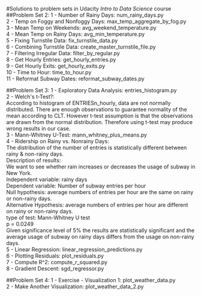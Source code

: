 #Solutions to problem sets in Udacity *Intro to Data Science* course
##Problem Set 2:
1 - Number of Rainy Days: num_rainy_days.py    
2 - Temp on Foggy and Nonfoggy Days: max_temp_aggregate_by_fog.py  
3 - Mean Temp on Weekends: avg_weekend_temperature.py   
4 - Mean Temp on Rainy Days: avg_min_temperature.py  
5 - Fixing Turnstile Data: fix_turnstile_data.py  
6 - Combining Turnstile Data: create_master_turnstile_file.py  
7 - Filtering Irregular Data: filter_by_regular.py  
8 - Get Hourly Entries: get_hourly_entries.py  
9 - Get Hourly Exits: get_hourly_exits.py  
10 - Time to Hour: time_to_hour.py  
11 - Reformat Subway Dates: reformat_subway_dates.py  

##Problem Set 3:
1 - Exploratory Data Analysis: entries_histogram.py  
2 - Welch's t-Test?:   
According to histogram of ENTRIESn_hourly, data are not normally distributed. 
There are enough observations to guarantee normality of the mean according to
CLT. However t-test assumption is that the observations are drawn from the
normal distribution. Therefore using t-test may produce wrong results in our
case.  
3 - Mann-Whitney U-Test: mann_whitney_plus_means.py  
4 - Ridership on Rainy vs. Nonrainy Days:   
The distribution of the number of entries is statistically different between
rainy & non-rainy days.  
Description of results:  
We want to see whether rain increases or decreases the usage of subway in New York.  
Independent variable: rainy days  
Dependent variable: Number of subway entries per hour  
Null hypothesis: average numbers of entries per hour are the same on rainy or non-rainy days.  
Alternative Hypothesis: average numbers of entries per hour are different on rainy or non-rainy days.  
type of test: Mann-Whitney U test  
p = 0.0249  
Given significance level of 5% the results are statistically significant and the average usage of subway on rainy days differs from the usage on non-rainy days.  
5 - Linear Regression: linear_regression_predictions.py  
6 - Plotting Residuals: plot_residuals.py  
7 - Compute R^2: compute_r_squared.py  
8 - Gradient Descent: sgd_regressor.py   

##Problem Set 4:
1 - Exercise - Visualization 1: plot_weather_data.py   
2 - Make Another Visualization: plot_weather_data_2.py   
